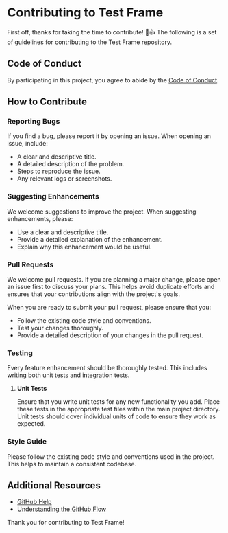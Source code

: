# Contributing to Test Frame

First off, thanks for taking the time to contribute! 🎉👍 The following is a set of guidelines for contributing to the Test Frame repository.

## Code of Conduct

By participating in this project, you agree to abide by the [Code of Conduct](CODE_OF_CONDUCT.md).

## How to Contribute

### Reporting Bugs

If you find a bug, please report it by opening an issue. When opening an issue, include:
- A clear and descriptive title.
- A detailed description of the problem.
- Steps to reproduce the issue.
- Any relevant logs or screenshots.

### Suggesting Enhancements

We welcome suggestions to improve the project. When suggesting enhancements, please:
- Use a clear and descriptive title.
- Provide a detailed explanation of the enhancement.
- Explain why this enhancement would be useful.

### Pull Requests

We welcome pull requests. If you are planning a major change, please open an issue first to discuss your plans. This helps avoid duplicate efforts and ensures that your contributions align with the project's goals.

When you are ready to submit your pull request, please ensure that you:
- Follow the existing code style and conventions.
- Test your changes thoroughly.
- Provide a detailed description of your changes in the pull request.

### Testing

Every feature enhancement should be thoroughly tested. This includes writing both unit tests and integration tests.

1. **Unit Tests**

   Ensure that you write unit tests for any new functionality you add. Place these tests in the appropriate test files within the main project directory. Unit tests should cover individual units of code to ensure they work as expected.

### Style Guide

Please follow the existing code style and conventions used in the project. This helps to maintain a consistent codebase.

## Additional Resources

- [GitHub Help](https://help.github.com/)
- [Understanding the GitHub Flow](https://guides.github.com/introduction/flow/)

Thank you for contributing to Test Frame!
